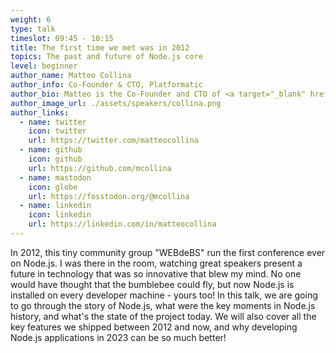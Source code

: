 ```yaml
---
weight: 6
type: talk
timeslot: 09:45 - 10:15
title: The first time we met was in 2012
topics: The past and future of Node.js core
level: beginner
author_name: Matteo Collina
author_info: Co-Founder & CTO, Platformatic
author_bio: Matteo is the Co-Founder and CTO of <a target="_blank" href='https://platformatic.dev'>Platformatic.dev</a> with the goal to remove all friction from backend development. He is also a prolific Open Source author in the JavaScript ecosystem and modules he maintain are downloaded more than 17 billion times a year. Previously he was Chief Software Architect at NearForm, the best professional services company in the JavaScript ecosystem. In 2014, he defended his Ph.D. thesis titled "Application Platforms for the Internet of Things". Matteo is a member of the Node.js Technical Steering Committee focusing on streams, diagnostics and http. He is also the author of the fast logger Pino and of the Fastify web framework. Matteo is an renowed international speaker after more than 60 conferences, including OpenJS World, Node.js Interactive, NodeConf.eu, NodeSummit, JSConf.Asia, WebRebels, and JsDay just to name a few. He is also co-author of the book "Node.js Cookbook, Third Edition" edited by Packt. In the summer he loves sailing the Sirocco.
author_image_url: ./assets/speakers/collina.png
author_links: 
  - name: twitter
    icon: twitter
    url: https://twitter.com/matteocollina
  - name: github
    icon: github
    url: https://github.com/mcollina
  - name: mastodon
    icon: globe
    url: https://fosstodon.org/@mcollina
  - name: linkedin
    icon: linkedin
    url: https://linkedin.com/in/matteocollina
---
```


In 2012, this tiny community group "WEBdeBS" run the first conference ever on Node.js. I was there in the room, watching great speakers present a future in technology that was so innovative that blew my mind. No one would have thought that the bumblebee could fly, but now Node.js is installed on every developer machine - yours too! In this talk, we are going to go through the story of Node.js, what were the key moments in Node.js history, and what's the state of the project today. We will also cover all the key features we shipped between 2012 and now, and why developing Node.js applications in 2023 can be so much better!
